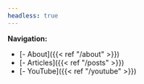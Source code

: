 ```yaml
---
headless: true
---
```


**Navigation:**
- [- About]({{< ref "/about" >}})
- [- Articles]({{< ref "/posts" >}})
- [- YouTube]({{< ref "/youtube" >}})




